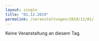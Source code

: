 ```yaml
---
layout: single
title: "01.12.2019"
permalink: /veranstaltungen/2019/12/01/
---
```


Keine Veranstaltung an diesem Tag.
